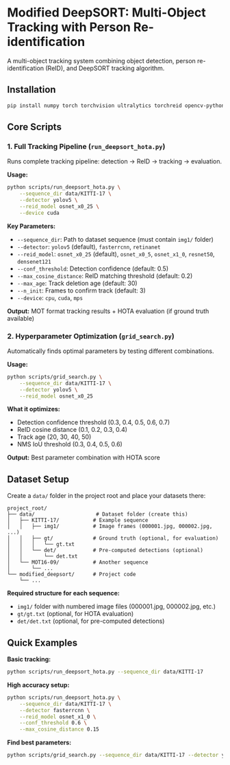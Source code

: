 # Modified DeepSORT: Multi-Object Tracking with Person Re-identification

A multi-object tracking system combining object detection, person re-identification (ReID), and DeepSORT tracking algorithm.

## Installation

```bash
pip install numpy torch torchvision ultralytics torchreid opencv-python-headless matplotlib tqdm scipy opencv-python Pillow git+https://github.com/cheind/py-motmetrics.git
```

## Core Scripts

### 1. Full Tracking Pipeline (`run_deepsort_hota.py`)

Runs complete tracking pipeline: detection → ReID → tracking → evaluation.

**Usage:**
```bash
python scripts/run_deepsort_hota.py \
    --sequence_dir data/KITTI-17 \
    --detector yolov5 \
    --reid_model osnet_x0_25 \
    --device cuda
```

**Key Parameters:**
- `--sequence_dir`: Path to dataset sequence (must contain `img1/` folder)
- `--detector`: `yolov5` (default), `fasterrcnn`, `retinanet`
- `--reid_model`: `osnet_x0_25` (default), `osnet_x0_5`, `osnet_x1_0`, `resnet50`, `densenet121`
- `--conf_threshold`: Detection confidence (default: 0.5)
- `--max_cosine_distance`: ReID matching threshold (default: 0.2)
- `--max_age`: Track deletion age (default: 30)
- `--n_init`: Frames to confirm track (default: 3)
- `--device`: `cpu`, `cuda`, `mps`

**Output:** MOT format tracking results + HOTA evaluation (if ground truth available)

### 2. Hyperparameter Optimization (`grid_search.py`)

Automatically finds optimal parameters by testing different combinations.

**Usage:**
```bash
python scripts/grid_search.py \
    --sequence_dir data/KITTI-17 \
    --detector yolov5 \
    --reid_model osnet_x0_25
```

**What it optimizes:**
- Detection confidence threshold (0.3, 0.4, 0.5, 0.6, 0.7)
- ReID cosine distance (0.1, 0.2, 0.3, 0.4)
- Track age (20, 30, 40, 50)
- NMS IoU threshold (0.3, 0.4, 0.5, 0.6)

**Output:** Best parameter combination with HOTA score

## Dataset Setup

Create a `data/` folder in the project root and place your datasets there:

```
project_root/
├── data/                    # Dataset folder (create this)
│   ├── KITTI-17/           # Example sequence
│   │   ├── img1/           # Image frames (000001.jpg, 000002.jpg, ...)
│   │   ├── gt/             # Ground truth (optional, for evaluation)
│   │   │   └── gt.txt
│   │   └── det/            # Pre-computed detections (optional)
│   │       └── det.txt
│   └── MOT16-09/           # Another sequence
│       └── ...
└── modified_deepsort/      # Project code
    └── ...
```

**Required structure for each sequence:**
- `img1/` folder with numbered image files (000001.jpg, 000002.jpg, etc.)
- `gt/gt.txt` (optional, for HOTA evaluation)
- `det/det.txt` (optional, for pre-computed detections)

## Quick Examples

**Basic tracking:**
```bash
python scripts/run_deepsort_hota.py --sequence_dir data/KITTI-17
```

**High accuracy setup:**
```bash
python scripts/run_deepsort_hota.py \
    --sequence_dir data/KITTI-17 \
    --detector fasterrcnn \
    --reid_model osnet_x1_0 \
    --conf_threshold 0.6 \
    --max_cosine_distance 0.15
```

**Find best parameters:**
```bash
python scripts/grid_search.py --sequence_dir data/KITTI-17 --detector yolov5
```
